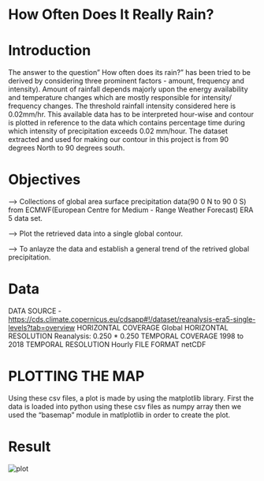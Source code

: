 # How Often Does It Really Rain?

# Introduction
The answer to the question” How often does its rain?” has been tried to be derived by considering three prominent factors - amount, frequency and intensity). Amount of rainfall depends majorly upon the energy availability and temperature changes which are mostly responsible for intensity/ frequency changes. The threshold rainfall intensity considered here is 0.02mm/hr. This available data has to be interpreted hour-wise and contour is plotted in reference to the data which contains percentage time during which intensity of precipitation exceeds 0.02 mm/hour. The dataset extracted and used for making our contour in this project is from 90 degrees North to 90 degrees south.

# Objectives
--> Collections of global area surface precipitation data(90 0 N to 90 0 S) from ECMWF(European Centre for Medium - Range Weather Forecast) ERA 5 data set.

--> Plot the retrieved data into a single global contour.

--> To anlayze the data and establish a general trend of the retrived global precipitation.


# Data
DATA SOURCE - https://cds.climate.copernicus.eu/cdsapp#!/dataset/reanalysis-era5-single-levels?tab=overview
HORIZONTAL COVERAGE	                      Global 
HORIZONTAL RESOLUTION	                    Reanalysis: 0.250 * 0.250 
TEMPORAL COVERAGE	                        1998 to 2018 
TEMPORAL RESOLUTION	                      Hourly 
FILE FORMAT	                              netCDF

# PLOTTING THE MAP  
Using these csv files, a plot is made by using the matplotlib library. 
First the data is loaded into python using these csv files as numpy array then we used the “basemap” module in matlplotlib in order to create the plot.


# Result
![plot](https://user-images.githubusercontent.com/93081077/146894489-c735d88a-1f53-4356-b51b-114f1bd88d72.png)
